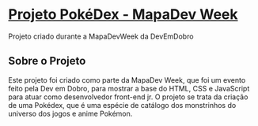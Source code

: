 # [Projeto PokéDex - MapaDev Week](https://josephmatheus.github.io/projeto-pokedex-mapadev-week/)
Projeto criado durante a MapaDevWeek da DevEmDobro

## Sobre o Projeto
Este projeto foi criado como parte da MapaDev Week, que foi um evento feito pela Dev em Dobro, para mostrar a base do HTML, CSS e JavaScript para atuar como desenvolvedor front-end jr.
O projeto se trata da criação de uma Pokédex, que é uma espécie de catálogo dos monstrinhos do universo dos jogos e anime Pokémon.

